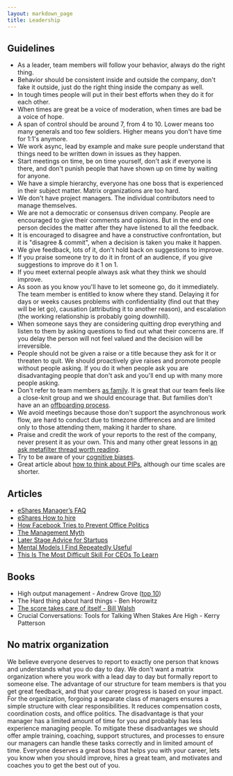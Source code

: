 ```yaml
---
layout: markdown_page
title: Leadership
---
```


## Guidelines

- As a leader, team members will follow your behavior, always do the right thing.
- Behavior should be consistent inside and outside the company, don't fake it outside, just do the right thing inside the company as well.
- In tough times people will put in their best efforts when they do it for each other.
- When times are great be a voice of moderation, when times are bad be a voice of hope.
- A span of control should be around 7, from 4 to 10. Lower means too many generals and too few soldiers. Higher means you don't have time for 1:1's anymore.
- We work async, lead by example and make sure people understand that things need to be written down in issues as they happen.
- Start meetings on time, be on time yourself, don't ask if everyone is there, and don't punish people that have shown up on time by waiting for anyone.
- We have a simple hierarchy, everyone has one boss that is experienced in their subject matter. Matrix organizations are too hard.
- We don't have project managers. The individual contributors need to manage themselves.
- We are not a democratic or consensus driven company. People are encouraged to give their comments and opinions. But in the end one person decides the matter after they have listened to all the feedback.
- It is encouraged to disagree and have a constructive confrontation, but it is "disagree & commit", when a decision is taken you make it happen.
- We give feedback, lots of it, don't hold back on suggestions to improve.
- If you praise someone try to do it in front of an audience, if you give suggestions to improve do it 1 on 1.
- If you meet external people always ask what they think we should improve.
- As soon as you know you'll have to let someone go, do it immediately. The team member is entitled to know where they stand. Delaying it for days or weeks causes problems with confidentiality (find out that they will be let go), causation (attributing it to another reason), and escalation (the working relationship is probably going downhill).
- When someone says they are considering quitting drop everything and listen to them by asking questions to find out what their concerns are. If you delay the person will not feel valued and the decision will be irreversible.
- People should not be given a raise or a title because they ask for it or threaten to quit. We should proactively give raises and promote people without people asking. If you do it when people ask you are disadvantaging people that don't ask and you'll end up with many more people asking.
- Don't refer to team members [as family](https://hbr.org/2014/06/your-company-is-not-a-family). It is great that our team feels like a close-knit group and we should encourage that. But families don't have an an [offboarding process](https://about.gitlab.com/handbook/offboarding/).
- We avoid meetings because those don't support the asynchronous work flow, are hard to conduct due to timezone differences and are limited only to those attending them, making it harder to share.
- Praise and credit the work of your reports to the rest of the company, never present it as your own. This and many other great lessons in [an ask metafilter thread worth reading](http://ask.metafilter.com/300002/My-best-manager-did-this).
- Try to be aware of your [cognitive biases](https://betterhumans.coach.me/cognitive-bias-cheat-sheet-55a472476b18).
- Great article about [how to think about PIPs](https://mfbt.ca/how-i-talk-to-leaders-about-firing-people-8149dfcb035b), although our time scales are shorter.


## Articles

- [eShares Manager’s FAQ](https://readthink.com/a-managers-faq-35858a229f84)
- [eShares How to hire](https://blog.esharesinc.com/how-to-hire-34f4ded5f176)
- [How Facebook Tries to Prevent Office Politics](https://hbr.org/2016/06/how-facebook-tries-to-prevent-office-politics)
- [The Management Myth](http://www.theatlantic.com/magazine/archive/2006/06/the-management-myth/304883/)
- [Later Stage Advice for Startups](http://themacro.com/articles/2016/07/later-stage-advice-for-startups/)
- [Mental Models I Find Repeatedly Useful](https://medium.com/@yegg/mental-models-i-find-repeatedly-useful-936f1cc405d)
- [This Is The Most Difficult Skill For CEOs To Learn](http://www.businessinsider.com/whats-the-most-difficult-ceo-skill-managing-your-own-psychology-2011-4)

## Books

- High output management - Andrew Grove ([top 10](https://getlighthouse.com/blog/andy-grove-quotes-leadership-high-output-management/))
- The Hard thing about hard things - Ben Horowitz
- [The score takes care of itself - Bill Walsh](http://coachjacksonspages.com/The%20Score%20Takes%20Care.pdf)
- Crucial Conversations: Tools for Talking When Stakes Are High - Kerry Patterson 

## No matrix organization

We believe everyone deserves to report to exactly one person that knows and understands what you do day to day.
We don't want a matrix organization where you work with a lead day to day but formally report to someone else.
The advantage of our structure for team members is that you get great feedback, and that your career progress is based on your impact.
For the organization, forgoing a separate class of managers ensures a simple structure with clear responsibilities.
It reduces compensation costs, coordination costs, and office politics.
The disadvantage is that your manager has a limited amount of time for you and probably has less experience managing people.
To mitigate these disadvantages we should offer ample training, coaching, support structures, and processes to ensure our managers can handle these tasks correctly and in limited amount of time.
Everyone deserves a great boss that helps you with your career, lets you know when you should improve, hires a great team, and motivates and coaches you to get the best out of you.
